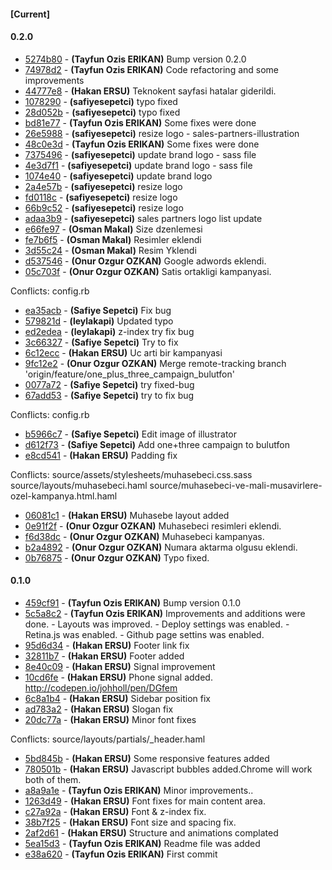 
#### [Current]


#### 0.2.0
 * [5274b80](../../commit/5274b80) - __(Tayfun Ozis ERIKAN)__ Bump version 0.2.0
 * [74978d2](../../commit/74978d2) - __(Tayfun Ozis ERIKAN)__ Code refactoring and some improvements
 * [44777e8](../../commit/44777e8) - __(Hakan ERSU)__ Teknokent sayfasi hatalar giderildi.
 * [1078290](../../commit/1078290) - __(safiyesepetci)__ typo fixed
 * [28d052b](../../commit/28d052b) - __(safiyesepetci)__ typo fixed
 * [bd81e77](../../commit/bd81e77) - __(Tayfun Ozis ERIKAN)__ Some fixes were done
 * [26e5988](../../commit/26e5988) - __(safiyesepetci)__ resize logo - sales-partners-illustration
 * [48c0e3d](../../commit/48c0e3d) - __(Tayfun Ozis ERIKAN)__ Some fixes were done
 * [7375496](../../commit/7375496) - __(safiyesepetci)__ update brand logo - sass file
 * [4e3d7f1](../../commit/4e3d7f1) - __(safiyesepetci)__ update brand logo - sass file
 * [1074e40](../../commit/1074e40) - __(safiyesepetci)__ update brand logo
 * [2a4e57b](../../commit/2a4e57b) - __(safiyesepetci)__ resize logo
 * [fd0118c](../../commit/fd0118c) - __(safiyesepetci)__ resize logo
 * [66b9c52](../../commit/66b9c52) - __(safiyesepetci)__ resize logo
 * [adaa3b9](../../commit/adaa3b9) - __(safiyesepetci)__ sales partners logo list update
 * [e66fe97](../../commit/e66fe97) - __(Osman Makal)__ Size dzenlemesi
 * [fe7b6f5](../../commit/fe7b6f5) - __(Osman Makal)__ Resimler eklendi
 * [3d55c24](../../commit/3d55c24) - __(Osman Makal)__ Resim Yklendi
 * [d537546](../../commit/d537546) - __(Onur Ozgur OZKAN)__ Google adwords eklendi.
 * [05c703f](../../commit/05c703f) - __(Onur Ozgur OZKAN)__ Satis ortakligi kampanyasi.

Conflicts:
	config.rb

 * [ea35acb](../../commit/ea35acb) - __(Safiye Sepetci)__ Fix bug
 * [579821d](../../commit/579821d) - __(leylakapi)__ Updated typo
 * [ed2edea](../../commit/ed2edea) - __(leylakapi)__ z-index try fix bug
 * [3c66327](../../commit/3c66327) - __(Safiye Sepetci)__ Try to fix
 * [6c12ecc](../../commit/6c12ecc) - __(Hakan ERSU)__ Uc arti bir kampanyasi
 * [9fc12e2](../../commit/9fc12e2) - __(Onur Ozgur OZKAN)__ Merge remote-tracking branch 'origin/feature/one_plus_three_campaign_bulutfon'
 * [0077a72](../../commit/0077a72) - __(Safiye Sepetci)__ try fixed-bug
 * [67add53](../../commit/67add53) - __(Safiye Sepetci)__ try to fix bug

Conflicts:
	config.rb

 * [b5966c7](../../commit/b5966c7) - __(Safiye Sepetci)__ Edit image of illustrator
 * [d612f73](../../commit/d612f73) - __(Safiye Sepetci)__ Add one+three campaign to bulutfon
 * [e8cd541](../../commit/e8cd541) - __(Hakan ERSU)__ Padding fix

Conflicts:
	source/assets/stylesheets/muhasebeci.css.sass
	source/layouts/muhasebeci.haml
	source/muhasebeci-ve-mali-musavirlere-ozel-kampanya.html.haml

 * [06081c1](../../commit/06081c1) - __(Hakan ERSU)__ Muhasebe layout added
 * [0e91f2f](../../commit/0e91f2f) - __(Onur Ozgur OZKAN)__ Muhasebeci resimleri eklendi.
 * [f6d38dc](../../commit/f6d38dc) - __(Onur Ozgur OZKAN)__ Muhasebeci kampanyas.
 * [b2a4892](../../commit/b2a4892) - __(Onur Ozgur OZKAN)__ Numara aktarma olgusu eklendi.
 * [0b76875](../../commit/0b76875) - __(Onur Ozgur OZKAN)__ Typo fixed.

#### 0.1.0
 * [459cf91](../../commit/459cf91) - __(Tayfun Ozis ERIKAN)__ Bump version 0.1.0
 * [5c5a8c2](../../commit/5c5a8c2) - __(Tayfun Ozis ERIKAN)__ Improvements and additions were done. - Layouts was improved. - Deploy settings was enabled. - Retina.js was enabled. - Github page settins was enabled.
 * [95d6d34](../../commit/95d6d34) - __(Hakan ERSU)__ Footer link fix
 * [32811b7](../../commit/32811b7) - __(Hakan ERSU)__ Footer added
 * [8e40c09](../../commit/8e40c09) - __(Hakan ERSU)__ Signal improvement
 * [10cd6fe](../../commit/10cd6fe) - __(Hakan ERSU)__ Phone signal added. http://codepen.io/johholl/pen/DGfem
 * [6c8a1b4](../../commit/6c8a1b4) - __(Hakan ERSU)__ Sidebar position fix
 * [ad783a2](../../commit/ad783a2) - __(Hakan ERSU)__ Slogan fix
 * [20dc77a](../../commit/20dc77a) - __(Hakan ERSU)__ Minor font fixes

Conflicts:
	source/layouts/partials/_header.haml

 * [5bd845b](../../commit/5bd845b) - __(Hakan ERSU)__ Some responsive features added
 * [780501b](../../commit/780501b) - __(Hakan ERSU)__ Javascript bubbles added.Chrome will work both of them.
 * [a8a9a1e](../../commit/a8a9a1e) - __(Tayfun Ozis ERIKAN)__ Minor improvements..
 * [1263d49](../../commit/1263d49) - __(Hakan ERSU)__ Font fixes for main content area.
 * [c27a92a](../../commit/c27a92a) - __(Hakan ERSU)__ Font & z-index fix.
 * [38b7f25](../../commit/38b7f25) - __(Hakan ERSU)__ Font size and spacing fix.
 * [2af2d61](../../commit/2af2d61) - __(Hakan ERSU)__ Structure and animations complated
 * [5ea15d3](../../commit/5ea15d3) - __(Tayfun Ozis ERIKAN)__ Readme file was added
 * [e38a620](../../commit/e38a620) - __(Tayfun Ozis ERIKAN)__ First commit
